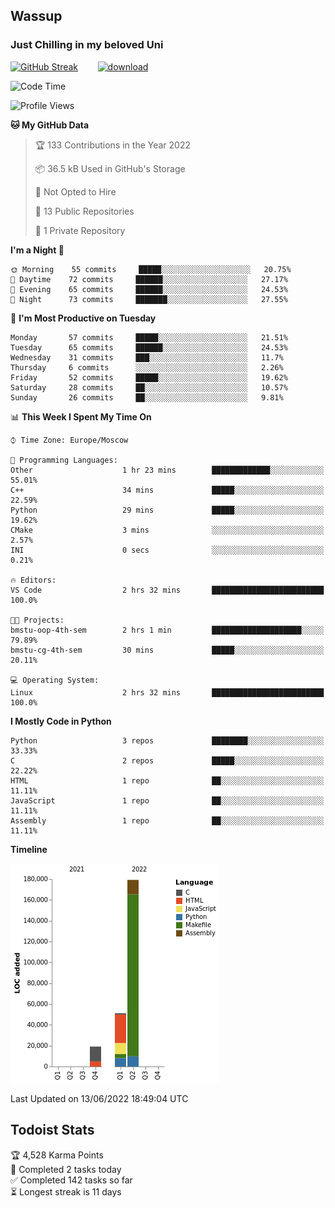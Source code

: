 ## Wassup 
### Just Chilling in my beloved Uni 

<!--
-->

[![GitHub Streak](http://github-readme-streak-stats.herokuapp.com?user=archeoss&theme=shades-of-purple&hide_border=true&date_format=j%20M%5B%20Y%5D)](https://git.io/streak-stats)&nbsp;&nbsp;&nbsp;&nbsp;&nbsp;&nbsp;&nbsp;&nbsp;[![download](https://user-images.githubusercontent.com/68448737/147796309-d8b65b1d-4dde-40d9-b03a-2b42aaa6cd43.jpeg)
](https://bmstu.ru/)

<!--START_SECTION:waka-->
![Code Time](http://img.shields.io/badge/Code%20Time-0%20secs-blue)

![Profile Views](http://img.shields.io/badge/Profile%20Views-0-blue)

**🐱 My GitHub Data** 

> 🏆 133 Contributions in the Year 2022
 > 
> 📦 36.5 kB Used in GitHub's Storage 
 > 
> 🚫 Not Opted to Hire
 > 
> 📜 13 Public Repositories 
 > 
> 🔑 1 Private Repository 
 > 
**I'm a Night 🦉** 

```text
🌞 Morning    55 commits     █████░░░░░░░░░░░░░░░░░░░░   20.75% 
🌆 Daytime    72 commits     ██████░░░░░░░░░░░░░░░░░░░   27.17% 
🌃 Evening    65 commits     ██████░░░░░░░░░░░░░░░░░░░   24.53% 
🌙 Night      73 commits     ███████░░░░░░░░░░░░░░░░░░   27.55%

```
📅 **I'm Most Productive on Tuesday** 

```text
Monday       57 commits     █████░░░░░░░░░░░░░░░░░░░░   21.51% 
Tuesday      65 commits     ██████░░░░░░░░░░░░░░░░░░░   24.53% 
Wednesday    31 commits     ███░░░░░░░░░░░░░░░░░░░░░░   11.7% 
Thursday     6 commits      ░░░░░░░░░░░░░░░░░░░░░░░░░   2.26% 
Friday       52 commits     █████░░░░░░░░░░░░░░░░░░░░   19.62% 
Saturday     28 commits     ██░░░░░░░░░░░░░░░░░░░░░░░   10.57% 
Sunday       26 commits     ██░░░░░░░░░░░░░░░░░░░░░░░   9.81%

```


📊 **This Week I Spent My Time On** 

```text
⌚︎ Time Zone: Europe/Moscow

💬 Programming Languages: 
Other                    1 hr 23 mins        █████████████░░░░░░░░░░░░   55.01% 
C++                      34 mins             █████░░░░░░░░░░░░░░░░░░░░   22.59% 
Python                   29 mins             █████░░░░░░░░░░░░░░░░░░░░   19.62% 
CMake                    3 mins              ░░░░░░░░░░░░░░░░░░░░░░░░░   2.57% 
INI                      0 secs              ░░░░░░░░░░░░░░░░░░░░░░░░░   0.21%

🔥 Editors: 
VS Code                  2 hrs 32 mins       █████████████████████████   100.0%

🐱‍💻 Projects: 
bmstu-oop-4th-sem        2 hrs 1 min         ████████████████████░░░░░   79.89% 
bmstu-cg-4th-sem         30 mins             █████░░░░░░░░░░░░░░░░░░░░   20.11%

💻 Operating System: 
Linux                    2 hrs 32 mins       █████████████████████████   100.0%

```

**I Mostly Code in Python** 

```text
Python                   3 repos             ████████░░░░░░░░░░░░░░░░░   33.33% 
C                        2 repos             █████░░░░░░░░░░░░░░░░░░░░   22.22% 
HTML                     1 repo              ██░░░░░░░░░░░░░░░░░░░░░░░   11.11% 
JavaScript               1 repo              ██░░░░░░░░░░░░░░░░░░░░░░░   11.11% 
Assembly                 1 repo              ██░░░░░░░░░░░░░░░░░░░░░░░   11.11%

```


**Timeline**

![Chart not found](https://raw.githubusercontent.com/archeoss/archeoss/master/charts/bar_graph.png) 


 Last Updated on 13/06/2022 18:49:04 UTC
<!--END_SECTION:waka-->

## Todoist Stats

<!-- TODO-IST:START -->
🏆  4,528 Karma Points           
🌸  Completed 2 tasks today           
✅  Completed 142 tasks so far           
⏳  Longest streak is 11 days
<!-- TODO-IST:END -->
